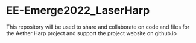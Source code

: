 # EE-Emerge2022_LaserHarp
This repository will be used to share and collaborate on code and files for the Aether Harp project and support the project website on github.io
